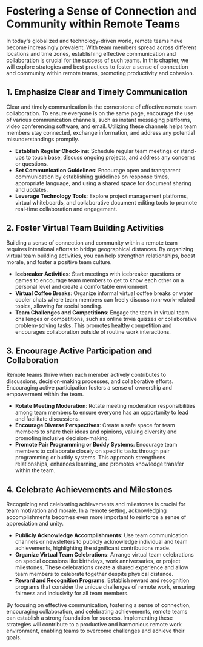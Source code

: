 Fostering a Sense of Connection and Community within Remote Teams
====================================================================================================================================

In today's globalized and technology-driven world, remote teams have become increasingly prevalent. With team members spread across different locations and time zones, establishing effective communication and collaboration is crucial for the success of such teams. In this chapter, we will explore strategies and best practices to foster a sense of connection and community within remote teams, promoting productivity and cohesion.

1\. Emphasize Clear and Timely Communication
-------------------------------------------

Clear and timely communication is the cornerstone of effective remote team collaboration. To ensure everyone is on the same page, encourage the use of various communication channels, such as instant messaging platforms, video conferencing software, and email. Utilizing these channels helps team members stay connected, exchange information, and address any potential misunderstandings promptly.

* **Establish Regular Check-ins**: Schedule regular team meetings or stand-ups to touch base, discuss ongoing projects, and address any concerns or questions.
* **Set Communication Guidelines**: Encourage open and transparent communication by establishing guidelines on response times, appropriate language, and using a shared space for document sharing and updates.
* **Leverage Technology Tools**: Explore project management platforms, virtual whiteboards, and collaborative document editing tools to promote real-time collaboration and engagement.

2\. Foster Virtual Team Building Activities
------------------------------------------

Building a sense of connection and community within a remote team requires intentional efforts to bridge geographical distances. By organizing virtual team building activities, you can help strengthen relationships, boost morale, and foster a positive team culture.

* **Icebreaker Activities**: Start meetings with icebreaker questions or games to encourage team members to get to know each other on a personal level and create a comfortable environment.
* **Virtual Coffee Breaks**: Organize informal virtual coffee breaks or water cooler chats where team members can freely discuss non-work-related topics, allowing for social bonding.
* **Team Challenges and Competitions**: Engage the team in virtual team challenges or competitions, such as online trivia quizzes or collaborative problem-solving tasks. This promotes healthy competition and encourages collaboration outside of routine work interactions.

3\. Encourage Active Participation and Collaboration
---------------------------------------------------

Remote teams thrive when each member actively contributes to discussions, decision-making processes, and collaborative efforts. Encouraging active participation fosters a sense of ownership and empowerment within the team.

* **Rotate Meeting Moderation**: Rotate meeting moderation responsibilities among team members to ensure everyone has an opportunity to lead and facilitate discussions.
* **Encourage Diverse Perspectives**: Create a safe space for team members to share their ideas and opinions, valuing diversity and promoting inclusive decision-making.
* **Promote Pair Programming or Buddy Systems**: Encourage team members to collaborate closely on specific tasks through pair programming or buddy systems. This approach strengthens relationships, enhances learning, and promotes knowledge transfer within the team.

4\. Celebrate Achievements and Milestones
----------------------------------------

Recognizing and celebrating achievements and milestones is crucial for team motivation and morale. In a remote setting, acknowledging accomplishments becomes even more important to reinforce a sense of appreciation and unity.

* **Publicly Acknowledge Accomplishments**: Use team communication channels or newsletters to publicly acknowledge individual and team achievements, highlighting the significant contributions made.
* **Organize Virtual Team Celebrations**: Arrange virtual team celebrations on special occasions like birthdays, work anniversaries, or project milestones. These celebrations create a shared experience and allow team members to celebrate together despite physical distance.
* **Reward and Recognition Programs**: Establish reward and recognition programs that consider the unique challenges of remote work, ensuring fairness and inclusivity for all team members.

By focusing on effective communication, fostering a sense of connection, encouraging collaboration, and celebrating achievements, remote teams can establish a strong foundation for success. Implementing these strategies will contribute to a productive and harmonious remote work environment, enabling teams to overcome challenges and achieve their goals.
